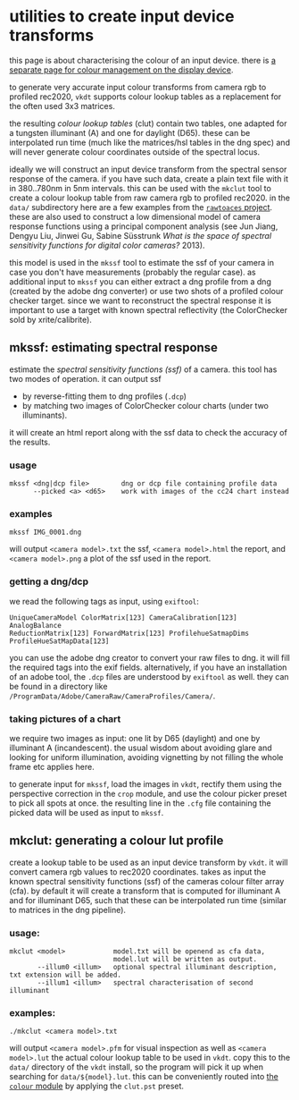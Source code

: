 # utilities to create input device transforms

this page is about characterising the colour of an input device. there is
[a separate page for colour management on the display device](../../../doc/colourmanagement.md).

to generate very accurate input colour transforms from camera rgb to profiled
rec2020, `vkdt` supports colour lookup tables as a replacement for the often
used 3x3 matrices.

the resulting *colour lookup tables* (clut) contain two tables, one adapted for
a tungsten illuminant (A) and one for daylight (D65). these can be
interpolated run time (much like the matrices/hsl tables in the dng spec) and
will never generate colour coordinates outside of the spectral locus.

ideally we will construct an input device transform from the spectral sensor
response of the camera. if you have such data, create a plain text file with it
in 380..780nm in 5nm intervals. this can be used with the `mkclut` tool to
create a colour lookup table from raw camera rgb to profiled rec2020.
in the `data/` subdirectory here are a few examples from the
[`rawtoaces` project](https://github.com/AcademySoftwareFoundation/rawtoaces).
these are also used
to construct a low dimensional model of camera response functions using a
principal component analysis (see Jun Jiang, Dengyu Liu, Jinwei Gu, Sabine
Süsstrunk *What is the space of spectral sensitivity functions for digital
color cameras?* 2013).

this model is used in the `mkssf` tool to estimate the ssf of your camera in
case you don't have measurements (probably the regular case). as additional
input to `mkssf` you can either extract a dng profile from a dng (created by
the adobe dng converter) or use two shots of a profiled colour checker target.
since we want to reconstruct the spectral response it is important to use a
target with known spectral reflectivity (the ColorChecker sold by
xrite/calibrite).


## mkssf: estimating spectral response

estimate the *spectral sensitivity functions (ssf)* of a camera.
this tool has two modes of operation. it can output ssf

* by reverse-fitting them to dng profiles (`.dcp`)
* by matching two images of ColorChecker colour charts (under two illuminants).

it will create an html report along with the ssf data to check the accuracy of
the results.

### usage

```
mkssf <dng|dcp file>        dng or dcp file containing profile data
      --picked <a> <d65>    work with images of the cc24 chart instead
```

### examples

```
mkssf IMG_0001.dng
```

will output `<camera model>.txt` the ssf, `<camera model>.html` the report, and
`<camera model>.png` a plot of the ssf used in the report.

### getting a dng/dcp

we read the following tags as input, using `exiftool`:

```
UniqueCameraModel ColorMatrix[123] CameraCalibration[123] AnalogBalance
ReductionMatrix[123] ForwardMatrix[123] ProfilehueSatmapDims
ProfileHueSatMapData[123]
```

you can use the adobe dng creator to convert your raw files to dng. it will
fill the required tags into the exif fields. alternatively, if you have an
installation of an adobe tool, the `.dcp` files are understood by `exiftool`
as well. they can be found in a directory like `/ProgramData/Adobe/CameraRaw/CameraProfiles/Camera/`.


### taking pictures of a chart

we require two images as input: one lit by D65 (daylight) and one by
illuminant A (incandescent). the usual wisdom about avoiding glare and looking
for uniform illumination, avoiding vignetting by not filling the whole frame etc
applies here.

to generate input for `mkssf`, load the images in `vkdt`, rectify them using
the perspective correction in the `crop` module, and use the colour picker
preset to pick all spots at once. the resulting line in the `.cfg` file
containing the picked data will be used as input to `mkssf`.


## mkclut: generating a colour lut profile

create a lookup table to be used as an input device transform by `vkdt`. it
will convert camera rgb values to rec2020 coordinates. takes as input the known
spectral sensitivity functions (ssf) of the cameras colour filter array (cfa).
by default it will create a transform that is computed for illuminant A and for
illuminant D65, such that these can be interpolated run time (similar to
matrices in the dng pipeline).

### usage:

```
mkclut <model>            model.txt will be openend as cfa data,
                          model.lut will be written as output.
       --illum0 <illum>   optional spectral illuminant description, txt extension will be added.
       --illum1 <illum>   spectral characterisation of second illuminant
```

### examples:

```
./mkclut <camera model>.txt
```

will output `<camera model>.pfm` for visual inspection as well as `<camera model>.lut`
the actual colour lookup table to be used in `vkdt`.
copy this to the `data/` directory of the `vkdt` install, so the program will pick it
up when searching for `data/${model}.lut`. this can be conveniently routed into
[the `colour` module](../../pipe/modules/colour/readme.md) by applying the `clut.pst` preset.
